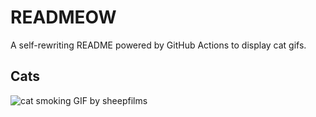 # READMEOW

A self-rewriting README powered by GitHub Actions to display cat gifs.

## Cats

![cat smoking GIF by sheepfilms](https://media1.giphy.com/media/l0ExdMHUDKteztyfe/200.gif?cid=9acd02daf3ej1ovsza0e34eqnn78q08d0qd7us6vf4ev8232&ep=v1_gifs_search&rid=200.gif&ct=g)
